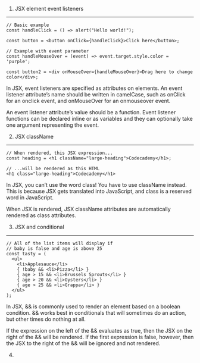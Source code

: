 1. JSX element event listeners

---

```
// Basic example
const handleClick = () => alert("Hello world!");

const button = <button onClick={handleClick}>Click here</button>;

// Example with event parameter
const handleMouseOver = (event) => event.target.style.color = 'purple';

const button2 = <div onMouseOver={handleMouseOver}>Drag here to change color</div>;
```

In JSX, event listeners are specified as attributes on elements. An event listener attribute’s name should be written in camelCase, such as onClick for an onclick event, and onMouseOver for an onmouseover event.

An event listener attribute’s value should be a function. Event listener functions can be declared inline or as variables and they can optionally take one argument representing the event.

2. JSX className

---

```
// When rendered, this JSX expression...
const heading = <h1 className="large-heading">Codecademy</h1>;

// ...will be rendered as this HTML
<h1 class="large-heading">Codecademy</h1>
```

In JSX, you can’t use the word class! You have to use className instead. This is because JSX gets translated into JavaScript, and class is a reserved word in JavaScript.

When JSX is rendered, JSX className attributes are automatically rendered as class attributes.

3. JSX and conditional

---

```
// All of the list items will display if
// baby is false and age is above 25
const tasty = (
  <ul>
    <li>Applesauce</li>
    { !baby && <li>Pizza</li> }
    { age > 15 && <li>Brussels Sprouts</li> }
    { age > 20 && <li>Oysters</li> }
    { age > 25 && <li>Grappa</li> }
  </ul>
);
```

In JSX, && is commonly used to render an element based on a boolean condition. && works best in conditionals that will sometimes do an action, but other times do nothing at all.

If the expression on the left of the && evaluates as true, then the JSX on the right of the && will be rendered. If the first expression is false, however, then the JSX to the right of the && will be ignored and not rendered.

4.
